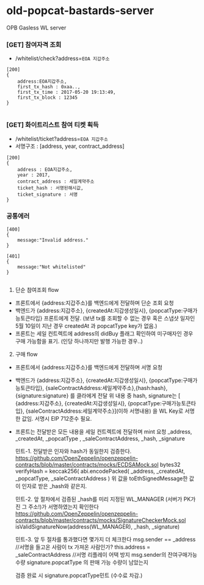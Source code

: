 # old-popcat-bastards-server
OPB Gasless WL server

### [GET] 참여자격 조회  
- /whitelist/check?address=`EOA 지갑주소`
```
[200]
{
    address:EOA지갑주소,
    first_tx_hash : 0xaa..,
    first_tx_time : 2017-05-20 19:13:49,
    first_tx_block : 12345
}
   
```

### [GET] 화이트리스트 참여 티켓 획득
- /whitelist/ticket?address=`EOA 지갑주소`
- 서명구조 : [address, year, contract_address]
```
[200]
{
    address : EOA지갑주소,
    year : 2017,
    contract_address : 세일계약주소
    ticket_hash : 서명된해시값,
    ticket_signature : 서명
}
```
### 공통에러
```
[400]
{   
    message:"Invalid address."
}

[401]
{   
    message:"Not whitelisted"
}
   
```

   



1. 단순 참여조회 flow
- 프론트에서 {address:지갑주소}를 백엔드에게 전달하며 단순 조회 요청
- 백엔드가 {address:지갑주소}, {createdAt:지갑생성일시}, {popcatType:구매가능토큰타입} 프론트에게 전달.
  (보낸 tx를 조회할 수 없는 경우 혹은 스냅샷 일자인 5월 10일이 지난 경우 createdAt 과 popcatType key가 없음.)
- 프론트는 세일 컨트렉트에 address의 didBuy 플래그 확인하여 미구매자인 경우 구매 가능함을 표기. (인당 하나까지만 발행 가능한 경우..)

2. 구매 flow
- 프론트에서 {address:지갑주소}를 백엔드에게 전달하며 서명 요청
- 백엔드가 {address:지갑주소}, {createdAt:지갑생성일시}, {popcatType:구매가능토큰타입}, {saleContractAddress:세일계약주소},{hash:hash}, {signature:signature} 를 클라에게 전달
  위 내용 중 hash, signature는 [ {address:지갑주소}, {createdAt:지갑생성일시}, {popcatType:구매가능토큰타입}, {saleContractAddress:세일계약주소}](이하 서명내용) 을 WL Key로 서명한 값임. 서명시 EIP 712준수 필요.
-  프론트는 전달받은 모든 내용을 세일 컨트렉트에 전달하며 mint 요청
   _address, _createdAt, _popcatType , _saleContractAddress, _hash, _signature

   민트-1. 전달받은 인자와 hash가 동일한지 검증한다.
   https://github.com/OpenZeppelin/openzeppelin-contracts/blob/master/contracts/mocks/ECDSAMock.sol
   bytes32 verifyHash = keccak256(
   abi.encodePacked(
   _address,
   _createdAt,
   _popcatType,
   _saleContractAddress
   )
   위 값을 toEthSignedMessage한 값이 인자로 받은 _hash와 같은지.

   민트-2. 앞 절차에서 검증된 _hash를 미리 지정된 WL_MANAGER (서버가 PK가진 그 주소!)가 서명하였는지 확인한다
   https://github.com/OpenZeppelin/openzeppelin-contracts/blob/master/contracts/mocks/SignatureCheckerMock.sol
   isValidSignatureNow(address(WL_MANAGER), _hash, _signature)


    민트-3. 앞 두 절차를 통과했다면 몇가지 더 체크한다
    msg.sender == _address //서명을 들고온 사람이 tx 가져온 사람인가?
    this.address = _saleContractAddress //서명 리플레이 어택 방지
    msg.sender의 잔여구매가능수량
    signature.popcatType 의 판매 가능 수량이 남았는지
    
   
    검증 완료 시 signature.popcatType민트 (수수료 차감.)